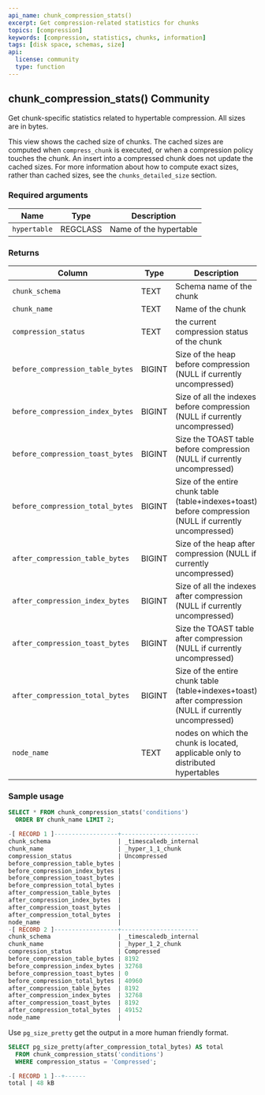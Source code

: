 ```yaml
---
api_name: chunk_compression_stats()
excerpt: Get compression-related statistics for chunks
topics: [compression]
keywords: [compression, statistics, chunks, information]
tags: [disk space, schemas, size]
api:
  license: community
  type: function
---
```


## chunk_compression_stats() <tag type="community">Community</tag>

Get chunk-specific statistics related to hypertable compression.
All sizes are in bytes.

This view shows the cached size of chunks. The cached sizes are computed
when `compress_chunk` is executed, or when a compression policy touches
the chunk. An insert into a compressed chunk does not update the cached
sizes. For more information about how to compute exact sizes, rather than
cached sizes, see the `chunks_detailed_size` section.

### Required arguments

|Name|Type|Description|
|-|-|-|
|`hypertable`|REGCLASS|Name of the hypertable|

### Returns

|Column|Type|Description|
|-|-|-|
|`chunk_schema`|TEXT|Schema name of the chunk|
|`chunk_name`|TEXT|Name of the chunk|
|`compression_status`|TEXT|the current compression status of the chunk|
|`before_compression_table_bytes`|BIGINT|Size of the heap before compression (NULL if currently uncompressed)|
|`before_compression_index_bytes`|BIGINT|Size of all the indexes before compression (NULL if currently uncompressed)|
|`before_compression_toast_bytes`|BIGINT|Size the TOAST table before compression (NULL if currently uncompressed)|
|`before_compression_total_bytes`|BIGINT|Size of the entire chunk table (table+indexes+toast) before compression (NULL if currently uncompressed)|
|`after_compression_table_bytes`|BIGINT|Size of the heap after compression (NULL if currently uncompressed)|
|`after_compression_index_bytes`|BIGINT|Size of all the indexes after compression (NULL if currently uncompressed)|
|`after_compression_toast_bytes`|BIGINT|Size the TOAST table after compression (NULL if currently uncompressed)|
|`after_compression_total_bytes`|BIGINT|Size of the entire chunk table (table+indexes+toast) after compression (NULL if currently uncompressed)|
|`node_name`|TEXT|nodes on which the chunk is located, applicable only to distributed hypertables|

### Sample usage

```sql
SELECT * FROM chunk_compression_stats('conditions')
  ORDER BY chunk_name LIMIT 2;

-[ RECORD 1 ]------------------+----------------------
chunk_schema                   | _timescaledb_internal
chunk_name                     | _hyper_1_1_chunk
compression_status             | Uncompressed
before_compression_table_bytes |
before_compression_index_bytes |
before_compression_toast_bytes |
before_compression_total_bytes |
after_compression_table_bytes  |
after_compression_index_bytes  |
after_compression_toast_bytes  |
after_compression_total_bytes  |
node_name                      |
-[ RECORD 2 ]------------------+----------------------
chunk_schema                   | _timescaledb_internal
chunk_name                     | _hyper_1_2_chunk
compression_status             | Compressed
before_compression_table_bytes | 8192
before_compression_index_bytes | 32768
before_compression_toast_bytes | 0
before_compression_total_bytes | 40960
after_compression_table_bytes  | 8192
after_compression_index_bytes  | 32768
after_compression_toast_bytes  | 8192
after_compression_total_bytes  | 49152
node_name                      |
```

Use `pg_size_pretty` get the output in a more human friendly format.

```sql
SELECT pg_size_pretty(after_compression_total_bytes) AS total
  FROM chunk_compression_stats('conditions')
  WHERE compression_status = 'Compressed';

-[ RECORD 1 ]--+------
total | 48 kB

```
